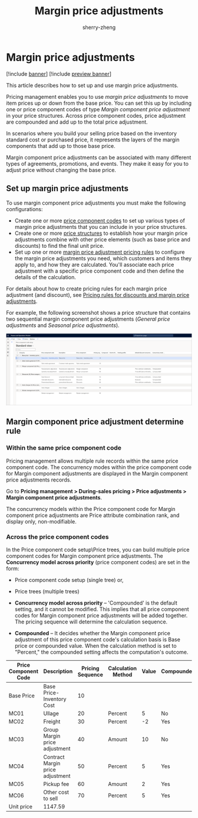 ﻿---
title: Margin price adjustments
description: This article describes how to set up and use margin price adjustments.
author: sherry-zheng
ms.author: chuzheng
ms.reviewer: kamaybac
ms.search.form: GUPPriceComponentCode, GUPPriceComponentCodeSetup, GUPPricingTree, RetailPeriodicDiscount, GUPParameters
ms.topic: how-to
ms.date: 04/03/2023
audience: Application User
ms.search.region: Global
ms.custom: bap-template
---

# Margin price adjustments

[!include [banner](../includes/banner.md)]
[!include [preview banner](../includes/preview-banner.md)]
<!-- KFM: Preview until further notice -->

This article describes how to set up and use margin price adjustments.

Pricing management enables you to use *margin price adjustments* to move item prices up or down from the base price. You can set this up by including one or price component codes of type *Margin component price adjustment* in your price structures. Across price component codes, price adjustment are compounded and add up to the total price adjustment. <!-- KFM: Do we *always* compound these? -->

In scenarios where you build your selling price based on the inventory standard cost or purchased price, it represents the layers of the margin components that add up to those base price. <!-- KFM: This isn't clear. Please revise. -->

Margin component price adjustments can be associated with many different types of agreements, promotions, and events. They make it easy for you to adjust price without changing the base price.

## Set up margin price adjustments

To use margin component price adjustments you must make the following configurations:

- Create one or more [price component codes](price-component-code.md) to set up various types of margin price adjustments that you can include in your price structures.
- Create one or more [price structures](price-structure-overview.md) to establish how your margin price adjustments combine with other price elements (such as base price and discounts) to find the final unit price.
- Set up one or more [margin price adjustment pricing rules](price-rules.md) to configure the margin price adjustments you need, which customers and items they apply to, and how they are calculated. You'll associate each price adjustment with a specific price component code and then define the details of the calculation.

For details about how to create pricing rules for each margin price adjustment (and discount), see [Pricing rules for discounts and margin price adjustments](price-rules.md).

For example, the following screenshot shows a price structure that contains two sequential margin component price adjustments (*General price adjustments* and *Seasonal price adjustments*).

[<img src="media/price-component-code-setup.png" alt="The Price component code setup page." title="The Price component code setup page" width="720" />](media/price-component-code-setup.png#lightbox)

## Margin component price adjustment determine rule

### Within the same price component code

Pricing management allows multiple rule records within the same price component code. The concurrency modes within the price component code for Margin component adjustments are displayed in the Margin component price adjustments records.

Go to **Pricing management \> During-sales pricing \> Price adjustments \> Margin component price adjustments**.

The concurrency models within the Price component code for Margin component price adjustments are Price attribute combination rank, and display only, non-modifiable.

### Across the price component codes

In the Price component code setup\\Price trees, you can build multiple price component codes for Margin component price adjustments. The **Concurrency model across priority** (price component codes) are set in the form:

- Price component code setup (single tree) or,
- Price trees (multiple trees)

- **Concurrency model across priority** – 'Compounded' is the default setting, and it cannot be modified. This implies that all price component codes for Margin component price adjustments will be added together. The pricing sequence will determine the calculation sequence.
- **Compounded** – It decides whether the Margin component price adjustment of this price component code's calculation basis is Base price or compounded value. When the calculation method is set to "Percent," the compounded setting affects the computation's outcome.

| Price Component Code | Description | Pricing Sequence | Calculation Method | Value | Compounded | Calculated Value |
|---|---|---|---|---|---|---|
| Base Price | Base Price- Inventory Cost | 10 |   |   |   | 1000.00 |
| MC01 | Ullage | 20 | Percent | 5 | No | 50.00 |
| MC02 | Freight | 30 | Percent | -2 | Yes | -21.00 |
| MC03 | Group Margin price adjustment | 40 | Amount | 10 | No | 10.00 |
| MC04 | Contract Margin price adjustment | 50 | Percent | 5 | Yes | 51.95 |
| MC05 | Pickup fee | 60 | Amount | 2 | Yes | 2.00 |
| MC06 | Other cost to sell | 70 | Percent | 5 | Yes | 54.64 |
| Unit price | 1147.59 |  |  |  |  |  |
